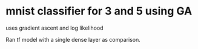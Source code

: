 # mnist classifier for 3 and 5 using GA

uses gradient ascent and log likelihood 


Ran tf model with a  single dense layer as comparison.
